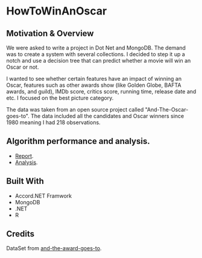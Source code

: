 # HowToWinAnOscar


## Motivation & Overview  

We were asked to write a project in Dot Net and MongoDB. The demand was to create a system with several collections. I decided to step it up a notch and use a decision tree that can predict whether a movie will win an Oscar or not.

I wanted to see whether certain features have an impact of winning an Oscar, features such as other awards show (like Golden Globe, BAFTA awards, and guild), IMDb score, critics score, running time, release date and etc. I focused on the best picture category.

The data was taken from an open source project called "And-The-Oscar-goes-to".
The data included all the candidates and Oscar winners since 1980 meaning I had 218 observations.

## Algorithm performance and analysis.

- [Report](Report.md).
- [Analysis](Analysis.md).

## Built With
- Accord.NET Framwork
-  MongoDB
- .NET
- R


## Credits

DataSet from [and-the-award-goes-to](https://github.com/scruwys/and-the-award-goes-to).